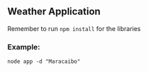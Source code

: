 ## Weather Application


Remember to run ```npm install``` for the libraries


### Example: 

```
node app -d "Maracaibo"
```